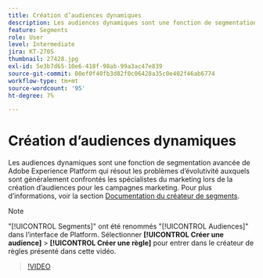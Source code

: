 ```yaml
---
title: Création d’audiences dynamiques
description: Les audiences dynamiques sont une fonction de segmentation avancée de Adobe Experience Platform qui résout les problèmes d’évolutivité auxquels sont généralement confrontés les spécialistes du marketing lors de la création d’audiences pour les campagnes marketing.
feature: Segments
role: User
level: Intermediate
jira: KT-2705
thumbnail: 27428.jpg
exl-id: 5e3b7d65-10e6-418f-98ab-99a3ac47e839
source-git-commit: 00ef0f40fb3d82f0c06428a35c0e402f46ab6774
workflow-type: tm+mt
source-wordcount: '95'
ht-degree: 7%

---
```


# Création d’audiences dynamiques

Les audiences dynamiques sont une fonction de segmentation avancée de Adobe Experience Platform qui résout les problèmes d’évolutivité auxquels sont généralement confrontés les spécialistes du marketing lors de la création d’audiences pour les campagnes marketing. Pour plus d’informations, voir la section [Documentation du créateur de segments](https://experienceleague.adobe.com/docs/experience-platform/segmentation/ui/segment-builder.html?lang=fr).

>[!NOTE]
>
> &quot;[!UICONTROL Segments]&quot; ont été renommés &quot;[!UICONTROL Audiences]&quot; dans l’interface de Platform. Sélectionner **[!UICONTROL Créer une audience]** > **[!UICONTROL Créer une règle]** pour entrer dans le créateur de règles présenté dans cette vidéo.

>[!VIDEO](https://video.tv.adobe.com/v/27428?learn=on)

